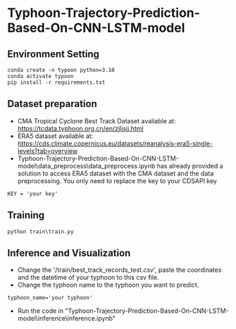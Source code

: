 # Typhoon-Trajectory-Prediction-Based-On-CNN-LSTM-model

## Environment Setting
```
conda create -n typoon python=3.10
conda activate typoon
pip install -r requirements.txt
```
## Dataset preparation
- CMA Tropical Cyclone Best Track Dataset avaliable at: https://tcdata.typhoon.org.cn/en/zjljsjj.html
- ERA5 dataset available at: https://cds.climate.copernicus.eu/datasets/reanalysis-era5-single-levels?tab=overview
- Typhoon-Trajectory-Prediction-Based-On-CNN-LSTM-model\data_preprocess\data_preprocess.ipynb has already provided a solution to access ERA5 dataset with the CMA dataset and the data preprocessing. You only need to replace the key to your CDSAPI key
```
KEY = 'your key'
```
## Training
```
python train\train.py
```

## Inference and Visualization
- Change the '/train/best_track_records_test.csv', paste the coordinates and the datetime of your typhoon to this csv file.
- Change the typhoon name to the typhoon you want to predict.
```
typhoon_name='your typhoon'
```
- Run the code in "Typhoon-Trajectory-Prediction-Based-On-CNN-LSTM-model\inference\inference.ipynb"

